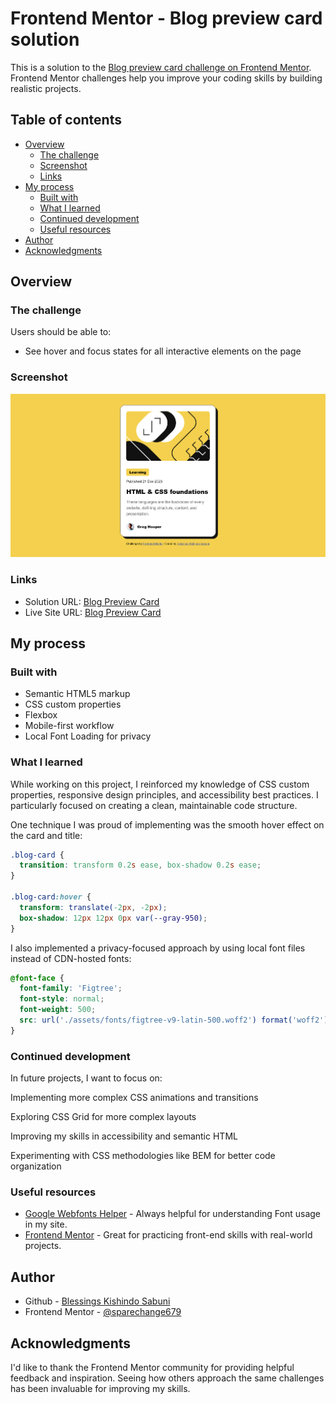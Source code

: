 # Frontend Mentor - Blog preview card solution

This is a solution to the [Blog preview card challenge on Frontend Mentor](https://www.frontendmentor.io/challenges/blog-preview-card-ckPaj01IcS). Frontend Mentor challenges help you improve your coding skills by building realistic projects. 

## Table of contents

- [Overview](#overview)
  - [The challenge](#the-challenge)
  - [Screenshot](#screenshot)
  - [Links](#links)
- [My process](#my-process)
  - [Built with](#built-with)
  - [What I learned](#what-i-learned)
  - [Continued development](#continued-development)
  - [Useful resources](#useful-resources)
- [Author](#author)
- [Acknowledgments](#acknowledgments)

## Overview

### The challenge

Users should be able to:

- See hover and focus states for all interactive elements on the page

### Screenshot

![](./Screenshot%202025-09-17%20at%2006-11-39%20Frontend%20Mentor%20Blog%20preview%20card.png)

### Links

- Solution URL: [Blog Preview Card](https://github.com/sparechange679/blog-preview-card.git)
- Live Site URL: [Blog Preview Card](https://your-live-site-url.com)

## My process

### Built with

- Semantic HTML5 markup
- CSS custom properties
- Flexbox
- Mobile-first workflow
- Local Font Loading for privacy

### What I learned

While working on this project, I reinforced my knowledge of CSS custom properties, responsive design principles, and accessibility best practices. I particularly focused on creating a clean, maintainable code structure.

One technique I was proud of implementing was the smooth hover effect on the card and title:

```css
.blog-card {
  transition: transform 0.2s ease, box-shadow 0.2s ease;
}

.blog-card:hover {
  transform: translate(-2px, -2px);
  box-shadow: 12px 12px 0px var(--gray-950);
}
```

I also implemented a privacy-focused approach by using local font files instead of CDN-hosted fonts:

```css
@font-face {
  font-family: 'Figtree';
  font-style: normal;
  font-weight: 500;
  src: url('./assets/fonts/figtree-v9-latin-500.woff2') format('woff2');
}
```

### Continued development

In future projects, I want to focus on:

Implementing more complex CSS animations and transitions

Exploring CSS Grid for more complex layouts

Improving my skills in accessibility and semantic HTML

Experimenting with CSS methodologies like BEM for better code organization

### Useful resources

- [Google Webfonts Helper](https://gwfh.mranftl.com/fonts/figtree?subsets=latin) - Always helpful for understanding Font usage in my site.
- [Frontend Mentor](https://www.frontendmentor.io/) - Great for practicing front-end skills with real-world projects.

## Author

- Github - [Blessings Kishindo Sabuni](https://github.com/sparechange679)
- Frontend Mentor - [@sparechange679](https://www.frontendmentor.io/profile/sparechange679)

## Acknowledgments

I'd like to thank the Frontend Mentor community for providing helpful feedback and inspiration. Seeing how others approach the same challenges has been invaluable for improving my skills.
